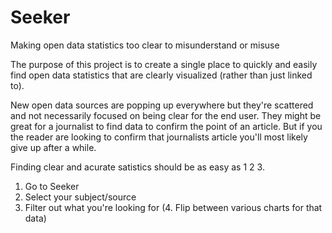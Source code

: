 # Seeker
Making open data statistics too clear to misunderstand or misuse

The purpose of this project is to create a single place to quickly and easily find open data statistics that are clearly visualized (rather than just linked to).

New open data sources are popping up everywhere but they're scattered and not necessarily focused on being clear for the end user. They might be great for a journalist to find data to confirm the point of an article. But if you the reader are looking to confirm that journalists article you'll most likely give up after a while.

Finding clear and acurate satistics should be as easy as 1 2 3.

1. Go to Seeker
2. Select your subject/source
3. Filter out what you're looking for
(4. Flip between various charts for that data)

